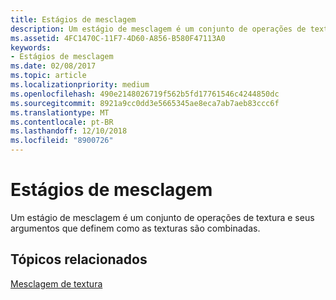 ```yaml
---
title: Estágios de mesclagem
description: Um estágio de mesclagem é um conjunto de operações de textura e seus argumentos que definem como as texturas são combinadas.
ms.assetid: 4FC1470C-11F7-4D60-A856-B580F47113A0
keywords:
- Estágios de mesclagem
ms.date: 02/08/2017
ms.topic: article
ms.localizationpriority: medium
ms.openlocfilehash: 490e2148026719f562b5fd17761546c4244850dc
ms.sourcegitcommit: 8921a9cc0dd3e5665345ae8eca7ab7aeb83ccc6f
ms.translationtype: MT
ms.contentlocale: pt-BR
ms.lasthandoff: 12/10/2018
ms.locfileid: "8900726"
---
```

# <a name="blending-stages"></a>Estágios de mesclagem


Um estágio de mesclagem é um conjunto de operações de textura e seus argumentos que definem como as texturas são combinadas.

## <a name="span-idrelated-topicsspanrelated-topics"></a><span id="related-topics"></span>Tópicos relacionados


[Mesclagem de textura](texture-blending.md)

 

 




